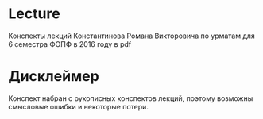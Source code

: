 # Lecture
Конспекты лекций Константинова Романа Викторовича по урматам для 6 семестра ФОПФ в 2016 году в pdf
# Дисклеймер
Конспект набран с рукописных конспектов лекций, поэтому возможны смысловые ошибки и некоторые потери.
